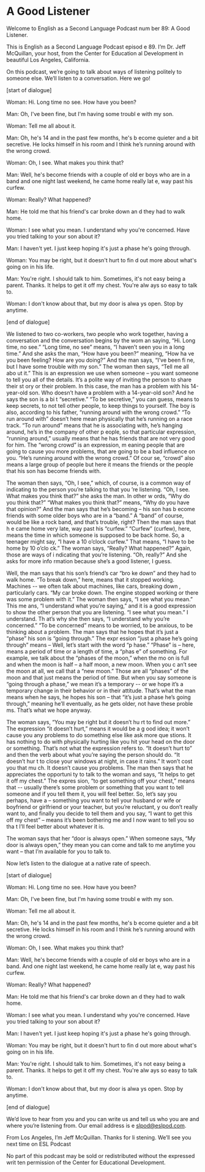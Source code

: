 # A Good Listener

Welcome to English as a Second Language Podcast num ber 89: A Good Listener.

This is English as a Second Language Podcast episod e 89. I’m Dr. Jeff McQuillan, your host, from the Center for Education al Development in beautiful Los Angeles, California.

On this podcast, we’re going to talk about ways of listening politely to someone else. We’ll listen to a conversation. Here we go!

[start of dialogue]

Woman: Hi. Long time no see. How have you been?

Man: Oh, I've been fine, but I'm having some troubl e with my son.

Woman: Tell me all about it.

Man: Oh, he's 14 and in the past few months, he's b ecome quieter and a bit secretive. He locks himself in his room and I think  he’s running around with the wrong crowd.

Woman: Oh, I see. What makes you think that?

Man: Well, he's become friends with a couple of old er boys who are in a band and one night last weekend, he came home really lat e, way past his curfew.

Woman: Really? What happened?

Man: He told me that his friend's car broke down an d they had to walk home.

Woman: I see what you mean. I understand why you're  concerned. Have you tried talking to your son about it?

Man: I haven't yet. I just keep hoping it's just a phase he's going through.

Woman: You may be right, but it doesn't hurt to fin d out more about what's going on in his life.

Man: You're right. I should talk to him. Sometimes,  it's not easy being a parent. Thanks. It helps to get it off my chest. You're alw ays so easy to talk to.

Woman: I don't know about that, but my door is alwa ys open. Stop by anytime.

[end of dialogue]

We listened to two co-workers, two people who work together, having a conversation and the conversation begins by the wom an saying, “Hi. Long time, no see.” “Long time, no see” means, “I haven’t seen  you in a long time.” And she asks the man, “How have you been?” meaning, “How ha ve you been feeling? How are you doing?” And the man says, “I’ve been fi ne, but I have some trouble with my son.” The woman then says, “Tell me all abo ut it.” This is an expression we use when someone – you want someone to tell you all of the details. It’s a polite way of inviting the person to share their st ory or their problem. In this case, the man has a problem with his 14-year-old son. Who  doesn’t have a problem with a 14-year-old son? And he says the son is a bi t “secretive.” “To be secretive,” you can guess, means to keep secrets, to not tell other people, to keep things to yourself. The boy is also, according  to his father, “running around with the wrong crowd.” “To run around with” doesn’t  here mean physically that he’s running on a race track. “To run around” means  that he is associating with, he’s hanging around, he’s in the company of other p eople, so that particular expression, “running around,” usually means that he  has friends that are not very good for him. The “wrong crowd” is an expression, m eaning people that are going to cause you more problems, that are going to  be a bad influence on you. “He’s running around with the wrong crowd.” Of cour se, “crowd” also means a large group of people but here it means the friends  or the people that his son has become friends with.

The woman then says, “Oh, I see,” which, of course,  is a common way of indicating to the person you’re talking to that you ’re listening. “Oh, I see. What makes you think that?” she asks the man. In other w ords, “Why do you think that?” “What makes you think that?” means, “Why do you have that opinion?” And the man says that he’s becoming – his son has b ecome friends with some older boys who are in a “band.” A “band” of course,  would be like a rock band, and that’s trouble, right? Then the man says that h e came home very late, way past his “curfew.” “Curfew” (curfew), here, means the time in which someone is supposed to be back home. So, a teenager might say,  “I have a 10 o’clock curfew.” That means, “I have to be home by 10 o’clo ck.” The woman says, “Really? What happened?” Again, those are ways of i ndicating that you’re listening. “Oh, really?” And she asks for more info rmation because she’s a good listener, I guess.

 Well, the man says that his son’s friend’s car “bro ke down” and they had to walk home. “To break down,” here, means that it stopped working. Machines -- we often talk about machines, like cars, breaking down , particularly cars. “My car broke down. The engine stopped working or there was  some problem with it.” The woman then says, “I see what you mean.” This me ans, “I understand what you’re saying,” and it is a good expression to show  the other person that you are listening. “I see what you mean.”  I understand. Th at’s why she then says, “I understand why you’re concerned.” “To be concerned”  means to be worried, to be anxious, to be thinking about a problem. The man  says that he hopes that it’s just a “phase” his son is “going through.” The expr ession “just a phase he’s going through” means – Well, let’s start with the word “p hase.” “Phase” is – here, means a period of time or a length of time, a “phas e” of something.  For example, we talk about the “phases of the moon,” when the mo on is full and when the moon is half – a half moon, a new moon.  When you c an’t see the moon at all, we call that a “new moon.” Those are all “phases” of the moon and that just means the period of time. But when you say someone is “going through a phase,” we mean it’s a temporary -- or we hope it’s  a temporary change in their behavior or in their attitude.  That’s what the man  means when he says, he hopes his son – that “it’s just a phase he’s going through,” meaning he’ll eventually, as he gets older, not have these proble ms. That’s what we hope anyway.

The woman says, “You may be right but it doesn’t hu rt to find out more.” The expression “it doesn’t hurt,” means it would be a g ood idea; it won’t cause you any problems to do something else like ask more que stions. It has nothing to do with physically hurting like you hit your head on the door or something. That’s not what the expression refers to. “It doesn’t hurt to”  and then the verb about what you’re saying the person should do. “It doesn’t hur t to close your windows at night, in case it rains.” It won’t cost you that mu ch. It doesn’t cause you problems. The man then says that he appreciates the opportuni ty to talk to the woman and says, “It helps to get it off my chest.” The expres sion, “to get something off your chest,” means that -- usually there’s some problem or something that you want to tell someone and if you tell them it, you will feel  better. So, let’s say you perhaps, have a – something you want to tell your husband or  wife or boyfriend or girlfriend or your teacher, but you’re reluctant, y ou don’t really want to, and finally you decide to tell them and you say, “I want to get  this off my chest” – means it’s been bothering me and I now want to tell you so tha t I’ll feel better about whatever it is.

The woman says that her “door is always open.” When  someone says, “My door is always open,” they mean you can come and talk to  me anytime you want – that I’m available for you to talk to.

Now let’s listen to the dialogue at a native rate of speech.

[start of dialogue]

Woman: Hi. Long time no see. How have you been?

Man: Oh, I've been fine, but I'm having some troubl e with my son.

Woman: Tell me all about it.

Man: Oh, he's 14 and in the past few months, he's b ecome quieter and a bit secretive. He locks himself in his room and I think  he’s running around with the wrong crowd.

Woman: Oh, I see. What makes you think that?

Man: Well, he's become friends with a couple of old er boys who are in a band. And one night last weekend, he came home really lat e, way past his curfew.

Woman: Really? What happened?

Man: He told me that his friend's car broke down an d they had to walk home.

Woman: I see what you mean. I understand why you're  concerned. Have you tried talking to your son about it?

Man: I haven't yet. I just keep hoping it's just a phase he's going through.

Woman: You may be right, but it doesn't hurt to fin d out more about what's going on in his life.

Man: You're right. I should talk to him. Sometimes,  it's not easy being a parent. Thanks. It helps to get it off my chest. You're alw ays so easy to talk to.

Woman: I don't know about that, but my door is alwa ys open. Stop by anytime.

[end of dialogue]

We’d love to hear from you and you can write us and  tell us who you are and where you’re listening from. Our email address is e slpod@eslpod.com.

From Los Angeles, I’m Jeff McQuillan. Thanks for li stening. We’ll see you next time on ESL Podcast

 No part of this podcast may be sold or redistributed without the expressed writ ten permission of the Center for Educational Development.

